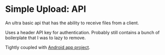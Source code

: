 # Simple Upload: API

An ultra basic api that has the ability to receive files from a client.  

Uses a header API key for authentication.
Probably still contains a bunch of boilerplate that I was to lazy to remove.

Tightly coupled with [Android app project](https://github.com/Stoux/simple-upload-app).
